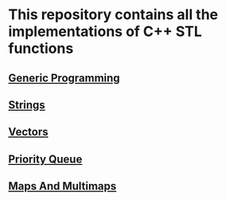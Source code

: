 # This repository contains all the implementations of C++ STL functions

## [Generic Programming](https://github.com/Abhishekparas/STL/tree/master/genericProgrammingInC%2B%2B)

## [Strings](https://github.com/Abhishekparas/STL/tree/master/Strings)

## [Vectors](https://github.com/Abhishekparas/STL/tree/master/vectors)
## [Priority Queue](https://github.com/Abhishekparas/STL/tree/master/priorityQueue)
## [Maps And Multimaps](https://github.com/Abhishekparas/STL/tree/master/MapsAndMultimaps)